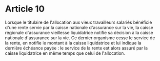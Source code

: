 # Article 10

Lorsque le titulaire de l'allocation aux vieux travailleurs salariés bénéficie d'une rente servie par la caisse nationale d'assurance sur la vie, la caisse régionale d'assurance vieillesse liquidatrice notifie sa décision à la caisse nationale d'assurance sur la vie. Ce dernier organisme cesse le service de la rente, en notifie le montant à la caisse liquidatrice et lui indique la dernière échéance payée : le service de la rente est alors assuré par la caisse liquidatrice en même temps que celui de l'allocation.
